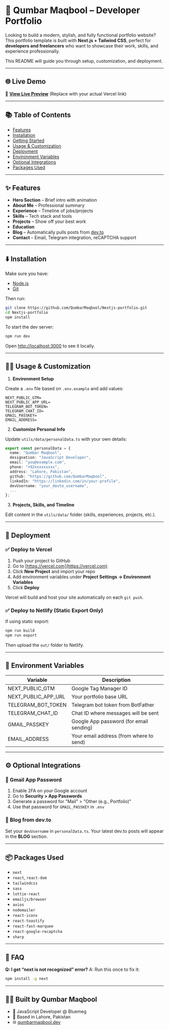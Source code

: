 # 💼 Qumbar Maqbool – Developer Portfolio

Looking to build a modern, stylish, and fully functional portfolio website? This portfolio template is built with **Next.js + Tailwind CSS**, perfect for **developers and freelancers** who want to showcase their work, skills, and experience professionally.

This README will guide you through setup, customization, and deployment.

---

## 🌐 Live Demo

🎥 **[View Live Preview](https://qumbar.vercel.app/)**
(Replace with your actual Vercel link)

---

## 📚 Table of Contents

* [Features](#features)
* [Installation](#installation)
* [Getting Started](#getting-started)
* [Usage & Customization](#usage--customization)
* [Deployment](#deployment)
* [Environment Variables](#environment-variables)
* [Optional Integrations](#optional-integrations)
* [Packages Used](#packages-used)

---

## ✨ Features

* **Hero Section** – Brief intro with animation
* **About Me** – Professional summary
* **Experience** – Timeline of jobs/projects
* **Skills** – Tech stack and tools
* **Projects** – Show off your best work
* **Education**
* **Blog** – Automatically pulls posts from [dev.to](https://dev.to/)
* **Contact** – Email, Telegram integration, reCAPTCHA support

---

## ⬇️ Installation

Make sure you have:

* [Node.js](https://nodejs.org/)
* [Git](https://git-scm.com/)

Then run:

```bash
git clone https://github.com/QumbarMaqbool/Nextjs-portfolio.git
cd Nextjs-portfolio
npm install
```

To start the dev server:

```bash
npm run dev
```

Open [http://localhost:3000](http://localhost:3000) to see it locally.

---

## 🧑‍💻 Usage & Customization

1. **Environment Setup**

Create a `.env` file based on `.env.example` and add values:

```env
NEXT_PUBLIC_GTM=
NEXT_PUBLIC_APP_URL=
TELEGRAM_BOT_TOKEN=
TELEGRAM_CHAT_ID=
GMAIL_PASSKEY=
EMAIL_ADDRESS=
```

2. **Customize Personal Info**

Update `utils/data/personalData.ts` with your own details:

```ts
export const personalData = {
  name: "Qumbar Maqbool",
  designation: "JavaScript Developer",
  email: "you@example.com",
  phone: "+92xxxxxxxxx",
  address: "Lahore, Pakistan",
  github: "https://github.com/QumbarMaqbool",
  linkedIn: "https://linkedin.com/in/your-profile",
  devUsername: "your_devto_username",
  ...
};
```

3. **Projects, Skills, and Timeline**

Edit content in the `utils/data/` folder (skills, experiences, projects, etc.).

---

## 🚀 Deployment

### ✅ Deploy to Vercel

1. Push your project to GitHub
2. Go to [https://vercel.com](https://vercel.com)
3. Click **New Project** and import your repo
4. Add environment variables under **Project Settings → Environment Variables**
5. Click **Deploy**

Vercel will build and host your site automatically on each `git push`.

### ✅ Deploy to Netlify (Static Export Only)

If using static export:

```bash
npm run build
npm run export
```

Then upload the `out/` folder to Netlify.

---

## 🔐 Environment Variables

| Variable               | Description                             |
| ---------------------- | --------------------------------------- |
| NEXT\_PUBLIC\_GTM      | Google Tag Manager ID                   |
| NEXT\_PUBLIC\_APP\_URL | Your portfolio base URL                 |
| TELEGRAM\_BOT\_TOKEN   | Telegram bot token from BotFather       |
| TELEGRAM\_CHAT\_ID     | Chat ID where messages will be sent     |
| GMAIL\_PASSKEY         | Google App password (for email sending) |
| EMAIL\_ADDRESS         | Your email address (from where to send) |

---

## ⚙️ Optional Integrations

### 📧 Gmail App Password

1. Enable 2FA on your Google account
2. Go to **Security > App Passwords**
3. Generate a password for "Mail" > "Other (e.g., Portfolio)"
4. Use that password for `GMAIL_PASSKEY` in `.env`


### 📰 Blog from dev.to

Set your `devUsername` in `personalData.ts`. Your latest dev.to posts will appear in the **BLOG** section.

---

## 📦 Packages Used

* `next`
* `react`, `react-dom`
* `tailwindcss`
* `sass`
* `lottie-react`
* `emailjs/browser`
* `axios`
* `nodemailer`
* `react-icons`
* `react-toastify`
* `react-fast-marquee`
* `react-google-recaptcha`
* `sharp`

---

## 🙋 FAQ

**Q: I get “next is not recognized” error?**
A: Run this once to fix it:

```bash
npm install -g next
```

---

## 👨‍💻 Built by Qumbar Maqbool

* 💼 JavaScript Developer @ Bluemeg
* 📍 Based in Lahore, Pakistan
* 🌐 [qumbarmaqbool.dev](https://qumbar.vercel.app/)

